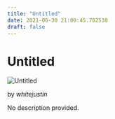 ```yaml
---
title: "Untitled"
date: 2021-06-30 21:00:45.782538
draft: false
---
```


# Untitled

![Untitled](../images/24405d45-da10-11eb-9ec5-60f262b60b65.png)

by *whitejustin*



No description provided.